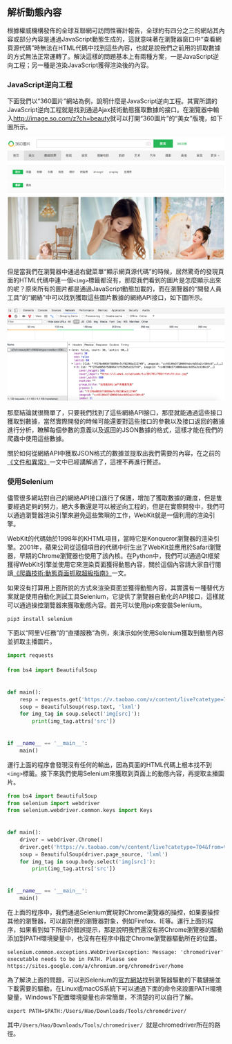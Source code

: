 ## 解析動態內容

根據權威機構發佈的全球互聯網可訪問性審計報告，全球約有四分之三的網站其內容或部分內容是通過JavaScript動態生成的，這就意味著在瀏覽器窗口中“查看網頁源代碼”時無法在HTML代碼中找到這些內容，也就是說我們之前用的抓取數據的方式無法正常運轉了。解決這樣的問題基本上有兩種方案，一是JavaScript逆向工程；另一種是渲染JavaScript獲得渲染後的內容。

### JavaScript逆向工程

下面我們以“360圖片”網站為例，說明什麼是JavaScript逆向工程。其實所謂的JavaScript逆向工程就是找到通過Ajax技術動態獲取數據的接口。在瀏覽器中輸入<http://image.so.com/z?ch=beauty>就可以打開“360圖片”的“美女”版塊，如下圖所示。

![](./res/image360-website.png)

但是當我們在瀏覽器中通過右鍵菜單“顯示網頁源代碼”的時候，居然驚奇的發現頁面的HTML代碼中連一個`<img>`標籤都沒有，那麼我們看到的圖片是怎麼顯示出來的呢？原來所有的圖片都是通過JavaScript動態加載的，而在瀏覽器的“開發人員工具”的“網絡”中可以找到獲取這些圖片數據的網絡API接口，如下圖所示。

![](./res/api-image360.png)

那麼結論就很簡單了，只要我們找到了這些網絡API接口，那麼就能通過這些接口獲取到數據，當然實際開發的時候可能還要對這些接口的參數以及接口返回的數據進行分析，瞭解每個參數的意義以及返回的JSON數據的格式，這樣才能在我們的爬蟲中使用這些數據。

關於如何從網絡API中獲取JSON格式的數據並提取出我們需要的內容，在之前的[《文件和異常》](../Day01-15/Day11/文件和異常.md)一文中已經講解過了，這裡不再進行贅述。

### 使用Selenium

儘管很多網站對自己的網絡API接口進行了保護，增加了獲取數據的難度，但是隻要經過足夠的努力，絕大多數還是可以被逆向工程的，但是在實際開發中，我們可以通過瀏覽器渲染引擎來避免這些繁瑣的工作，WebKit就是一個利用的渲染引擎。

WebKit的代碼始於1998年的KHTML項目，當時它是Konqueror瀏覽器的渲染引擎。2001年，蘋果公司從這個項目的代碼中衍生出了WebKit並應用於Safari瀏覽器，早期的Chrome瀏覽器也使用了該內核。在Python中，我們可以通過Qt框架獲得WebKit引擎並使用它來渲染頁面獲得動態內容，關於這個內容請大家自行閱讀[《爬蟲技術:動態頁面抓取超級指南》](http://python.jobbole.com/84600/)一文。

如果沒有打算用上面所說的方式來渲染頁面並獲得動態內容，其實還有一種替代方案就是使用自動化測試工具Selenium，它提供了瀏覽器自動化的API接口，這樣就可以通過操控瀏覽器來獲取動態內容。首先可以使用pip來安裝Selenium。

```Shell
pip3 install selenium
```

下面以“阿里V任務”的“直播服務”為例，來演示如何使用Selenium獲取到動態內容並抓取主播圖片。

```Python
import requests

from bs4 import BeautifulSoup


def main():
    resp = requests.get('https://v.taobao.com/v/content/live?catetype=704&from=taonvlang')
    soup = BeautifulSoup(resp.text, 'lxml')
    for img_tag in soup.select('img[src]'):
        print(img_tag.attrs['src'])


if __name__ == '__main__':
    main()
```

運行上面的程序會發現沒有任何的輸出，因為頁面的HTML代碼上根本找不到`<img>`標籤。接下來我們使用Selenium來獲取到頁面上的動態內容，再提取主播圖片。

```Python
from bs4 import BeautifulSoup
from selenium import webdriver
from selenium.webdriver.common.keys import Keys


def main():
    driver = webdriver.Chrome()
    driver.get('https://v.taobao.com/v/content/live?catetype=704&from=taonvlang')
    soup = BeautifulSoup(driver.page_source, 'lxml')
    for img_tag in soup.body.select('img[src]'):
        print(img_tag.attrs['src'])


if __name__ == '__main__':
    main()
```

在上面的程序中，我們通過Selenium實現對Chrome瀏覽器的操控，如果要操控其他的瀏覽器，可以創對應的瀏覽器對象，例如Firefox、IE等。運行上面的程序，如果看到如下所示的錯誤提示，那是說明我們還沒有將Chrome瀏覽器的驅動添加到PATH環境變量中，也沒有在程序中指定Chrome瀏覽器驅動所在的位置。

```Shell
selenium.common.exceptions.WebDriverException: Message: 'chromedriver' executable needs to be in PATH. Please see https://sites.google.com/a/chromium.org/chromedriver/home
```

為了解決上面的問題，可以到Selenium的[官方網站](https://www.seleniumhq.org)找到瀏覽器驅動的下載鏈接並下載需要的驅動，在Linux或macOS系統下可以通過下面的命令來設置PATH環境變量，Windows下配置環境變量也非常簡單，不清楚的可以自行了解。

```Shell
export PATH=$PATH:/Users/Hao/Downloads/Tools/chromedriver/
```

其中`/Users/Hao/Downloads/Tools/chromedriver/ `就是chromedriver所在的路徑。
